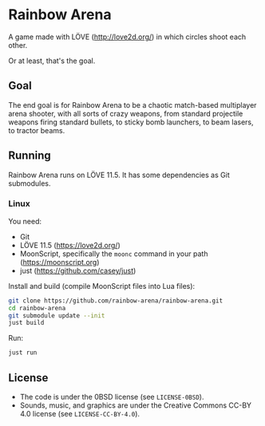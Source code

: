 # Rainbow Arena
A game made with LÖVE (http://love2d.org/) in which circles shoot each other.

Or at least, that's the goal.

## Goal
The end goal is for Rainbow Arena to be a chaotic match-based multiplayer arena shooter, with all sorts of crazy weapons, from standard projectile weapons firing standard bullets, to sticky bomb launchers, to beam lasers, to tractor beams.

## Running
Rainbow Arena runs on LÖVE 11.5. It has some dependencies as Git submodules.

### Linux
You need:
- Git
- LÖVE 11.5 (https://love2d.org/)
- MoonScript, specifically the `moonc` command in your path (https://moonscript.org)
- just (https://github.com/casey/just)

Install and build (compile MoonScript files into Lua files):

```bash
git clone https://github.com/rainbow-arena/rainbow-arena.git
cd rainbow-arena
git submodule update --init
just build
```

Run:

```bash
just run
```

## License
- The code is under the 0BSD license (see `LICENSE-0BSD`).
- Sounds, music, and graphics are under the Creative Commons CC-BY 4.0 license (see `LICENSE-CC-BY-4.0`).

